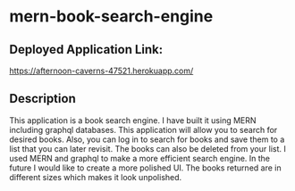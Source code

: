 # mern-book-search-engine

## Deployed Application Link: 

https://afternoon-caverns-47521.herokuapp.com/

## Description

This application is a book search engine. I have built it using MERN including graphql databases. This application will allow you to search for desired books. Also, you can log in to search for books and save them to a list that you can later revisit. The books can also be deleted from your list. I used MERN and graphql to make a more efficient search engine. In the future I would like to create a more polished UI. The books returned are in different sizes which makes it look unpolished. 

